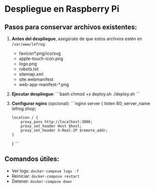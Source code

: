 # Despliegue en Raspberry Pi

## Pasos para conservar archivos existentes:

1. **Antes del despliegue**, asegúrate de que estos archivos estén en `/var/www/lefrog`:
   - favicon*.png/ico/svg
   - apple-touch-icon.png
   - logo.png
   - robots.txt
   - sitemap.xml
   - site.webmanifest
   - web-app-manifest-*.png

2. **Ejecutar despliegue**:
   \`\`\`bash
   chmod +x deploy.sh
   ./deploy.sh
   \`\`\`

3. **Configurar nginx** (opcional):
   \`\`\`nginx
   server {
       listen 80;
       server_name lefrog.shop;
       
       location / {
           proxy_pass http://localhost:3000;
           proxy_set_header Host $host;
           proxy_set_header X-Real-IP $remote_addr;
       }
   }
   \`\`\`

## Comandos útiles:
- Ver logs: `docker-compose logs -f`
- Reiniciar: `docker-compose restart`
- Detener: `docker-compose down`
